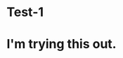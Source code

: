 # Test-1
<!DOCTYPE html>
<html>

  <head>
    <title>
      </title>
    </head>
    <body> 
    <h1>
      <p>I'm trying this out. </p>
      </h1>
      </body>
      </html> 
